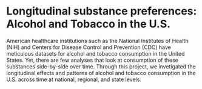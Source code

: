 Longitudinal substance preferences: Alcohol and Tobacco in the U.S.
=====================

American healthcare institutions such as the National Institutes of Health (NIH) and Centers for Disease Control and Prevention (CDC) have meticulous datasets for alcohol and tobacco consumption in the United States. Yet, there are few analyses that look at consumption of these substances side-by-side over time. Through this project, we invetigated the longitudinal effects and patterns of alcohol and tobacco consumption in the U.S. across time at national, regional, and state levels.
